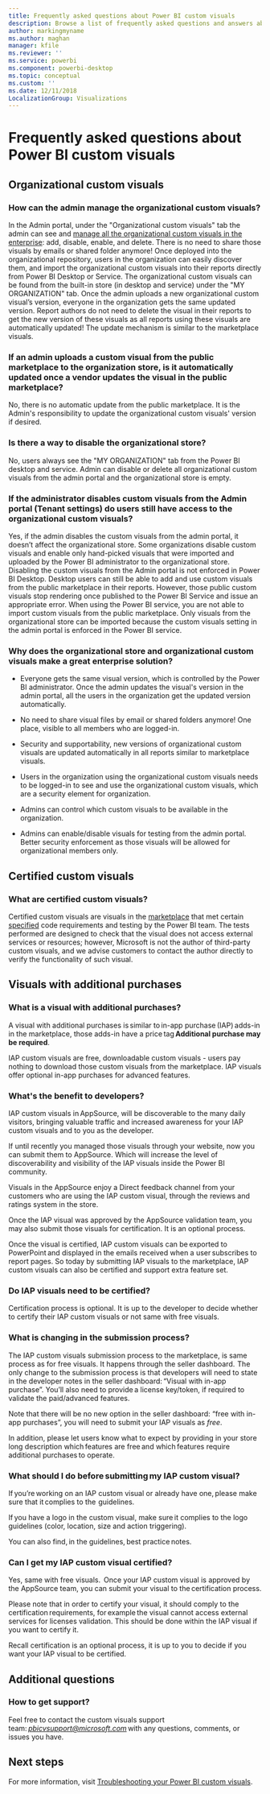 ```yaml
---
title: Frequently asked questions about Power BI custom visuals
description: Browse a list of frequently asked questions and answers about Power BI custom visuals
author: markingmyname
ms.author: maghan
manager: kfile
ms.reviewer: ''
ms.service: powerbi
ms.component: powerbi-desktop
ms.topic: conceptual
ms.custom: ''
ms.date: 12/11/2018
LocalizationGroup: Visualizations
---
```


# Frequently asked questions about Power BI custom visuals

## Organizational custom visuals

### How can the admin manage the organizational custom visuals?

In the Admin portal, under the "Organizational custom visuals" tab the admin can see and [manage all the organizational custom visuals in the enterprise](https://docs.microsoft.com/power-bi/service-admin-portal#organization-visuals): add, disable, enable, and delete.
There is no need to share those visuals by emails or shared folder anymore! Once deployed into the organizational repository, users in the organization can easily discover them, and import the organizational custom visuals into their reports directly from Power BI Desktop or Service. The organizational custom visuals can be found from the built-in store (in desktop and service) under the "MY ORGANIZATION" tab. Once the admin uploads a new organizational custom visual’s version, everyone in the organization gets the same updated version. Report authors do not need to delete the visual in their reports to get the new version of these visuals as all reports using these visuals are automatically updated! The update mechanism is similar to the marketplace visuals.

### If an admin uploads a custom visual from the public marketplace to the organization store, is it automatically updated once a vendor updates the visual in the public marketplace?

No, there is no automatic update from the public marketplace.
It is the Admin's responsibility to update the organizational custom visuals' version if desired.

### Is there a way to disable the organizational store?

No, users always see the "MY ORGANIZATION" tab from the Power BI desktop and service. Admin can disable or delete all organizational custom visuals from the admin portal and the organizational store is empty.
  
### If the administrator disables custom visuals from the Admin portal (Tenant settings) do users still have access to the organizational custom visuals?

Yes, if the admin disables the custom visuals from the admin portal, it doesn’t affect the organizational store. Some organizations disable custom visuals and enable only hand-picked visuals that were imported and uploaded by the Power BI administrator to the organizational store. Disabling the custom visuals from the Admin portal is not enforced in Power BI Desktop. Desktop users can still be able to add and use custom visuals from the public marketplace in their reports. However, those public custom visuals stop rendering once published to the Power BI Service and issue an appropriate error. When using the Power BI service,  you are not able to import custom visuals from the public marketplace. Only visuals from the organizational store can be imported because the custom visuals setting in the admin portal is enforced in the Power BI service.

### Why does the organizational store and organizational custom visuals make a great enterprise solution?

* Everyone gets the same visual version, which is controlled by the Power BI administrator. Once the admin updates the visual's version in the admin portal, all the users in the organization get the updated version automatically.

* No need to share visual files by email or shared folders anymore! One place, visible to all members who are logged-in.

* Security and supportability, new versions of organizational custom visuals are updated automatically in all reports similar to marketplace visuals.

* Users in the organization using the organizational custom visuals needs to be logged-in to see and use the organizational custom visuals, which are a security element for organization.

* Admins can control which custom visuals to be available in the organization.

* Admins can enable/disable visuals for testing from the admin portal. Better security enforcement as those visuals will be allowed for organizational members only.

## Certified custom visuals

### What are certified custom visuals?

Certified custom visuals are visuals in the [marketplace](https://appsource.microsoft.com/marketplace/apps?page=1&product=power-bi-visuals) that met certain [specified](power-bi-custom-visuals-certified.md) code requirements and testing by the Power BI team.  The tests performed are designed to check that the visual does not access external services or resources; however, Microsoft is not the author of third-party custom visuals, and we advise customers to contact the author directly to verify the functionality of such visual.

## Visuals with additional purchases

### What is a visual with additional purchases?

A visual with additional purchases is similar to in-app purchase (IAP) adds-in in the marketplace, those adds-in have a price tag **Additional purchase may be required**.

IAP custom visuals are free, downloadable custom visuals - users pay nothing to download those custom visuals from the marketplace. IAP visuals offer optional in-app purchases for advanced features.  

### What's the benefit to developers?

IAP custom visuals in AppSource, will be discoverable to the many daily visitors, bringing valuable traffic and increased awareness for your IAP custom visuals and to you as the developer.

If until recently you managed those visuals through your website, now you can submit them to AppSource. Which will increase the level of discoverability and visibility of the IAP visuals inside the Power BI community.

Visuals in the AppSource enjoy a Direct feedback channel from your customers who are using the IAP custom visual, through the reviews and ratings system in the store.  

Once the IAP visual was approved by the AppSource validation team, you may also submit those visuals for certification. It is an optional process.  

Once the visual is certified, IAP custom visuals can be exported to PowerPoint and displayed in the emails received when a user subscribes to report pages. So today by submitting IAP visuals to the marketplace, IAP custom visuals can also be certified and support extra feature set.  

### Do IAP visuals need to be certified?

Certification process is optional. It is up to the developer to decide whether to certify their IAP custom visuals or not same with free visuals.

### What is changing in the submission process?

The IAP custom visuals submission process to the marketplace, is same process as for free visuals. It happens through the seller dashboard.  The only change to the submission process is that developers will need to state in the developer notes in the seller dashboard: “Visual with in-app purchase”. You’ll also need to provide a license key/token, if required to validate the paid/advanced features.  

Note that there will be no new option in the seller dashboard: “free with in-app purchases”, you will need to submit your IAP visuals as *free*.

In addition, please let users know what to expect by providing in your store long description which features are free and which features require additional purchases to operate.  

### What should I do before submitting my IAP custom visual?

If you’re working on an IAP custom visual or already have one, please make sure that it complies to the  guidelines.  

If you have a logo in the custom visual, make sure it complies to the logo guidelines (color, location, size and action triggering).

You can also find, in the guidelines, best practice notes.  

### Can I get my IAP custom visual certified?

Yes, same with free visuals.  Once your IAP custom visual is approved by the AppSource team, you can submit your visual to the certification process.

Please note that in order to certify your visual, it should comply to the certification requirements, for example the visual cannot access external services for licenses validation. This should be done within the IAP visual if you want to certify it.  

Recall certification is an optional process, it is up to you to decide if you want your IAP visual to be certified.   

## Additional questions

### How to get support?

Feel free to contact the custom visuals support team: *pbicvsupport@microsoft.com* with any questions, comments, or issues you have.  

## Next steps

For more information, visit [Troubleshooting your Power BI custom visuals](power-bi-custom-visuals-troubleshoot.md).
